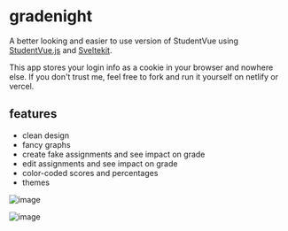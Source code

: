# gradenight

A better looking and easier to use version of StudentVue using [StudentVue.js](https://github.com/StudentVue/StudentVue.js) and [Sveltekit](https://kit.svelte.dev).

This app stores your login info as a cookie in your browser and nowhere else. If you don't trust me, feel free to fork and run it yourself on netlify or vercel.

## features
- clean design
- fancy graphs
- create fake assignments and see impact on grade
- edit assignments and see impact on grade
- color-coded scores and percentages
- themes

![image](https://user-images.githubusercontent.com/34758569/156866029-5837c698-fc16-476e-b7a0-63c38d485449.png)

![image](https://user-images.githubusercontent.com/34758569/156866013-fce15e25-c5f3-498b-9e7c-9188e8ab87ac.png)
